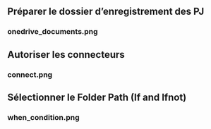 ## Préparer le dossier d’enregistrement des PJ
### onedrive_documents.png

## Autoriser les connecteurs
### connect.png

## Sélectionner le Folder Path (If and Ifnot)
### when_condition.png